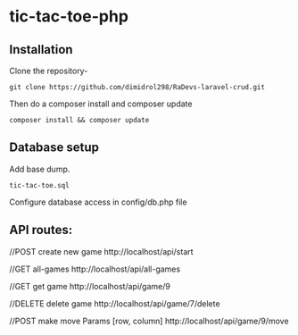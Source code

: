 # tic-tac-toe-php

## Installation

Clone the repository-
```
git clone https://github.com/dimidrol298/RaDevs-laravel-crud.git
```
Then do a composer install and composer update
```
composer install && composer update
```
## Database setup

Add base dump.
```
tic-tac-toe.sql
```
Configure database access in config/db.php file

## API routes:
//POST create new game
http://localhost/api/start

//GET all-games
http://localhost/api/all-games

//GET get game 
http://localhost/api/game/9

//DELETE delete game
http://localhost/api/game/7/delete

//POST make move
Params [row, column]
http://localhost/api/game/9/move

